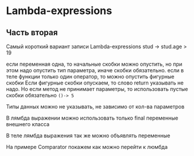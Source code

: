 # Lambda-expressions

## Часть вторая

Самый короткий вариант записи Lambda-expressions
stud -> stud.age > 19

если переменная одна, то начальные скобки можно опустить, но при этом надо опустить тип параметра, иначе скобки обязательно.
если в теле функции только один оператор, то можно опустить фигурные скобки 
Если фигурные скобки опускаем, то слово return указывать не надо.
Но если метод не принимает параметры, то использовать пустые скобки обязательно
```()-> 5```

Типы данных можно не указывать, не зависимо от кол-ва параметров

В лямбда выражении можно использовать только final переменные внешнего класса

В теле лямбда выражения так же можно объявлять переменные

На примере Comparator покажем как можно перейти к люмбда